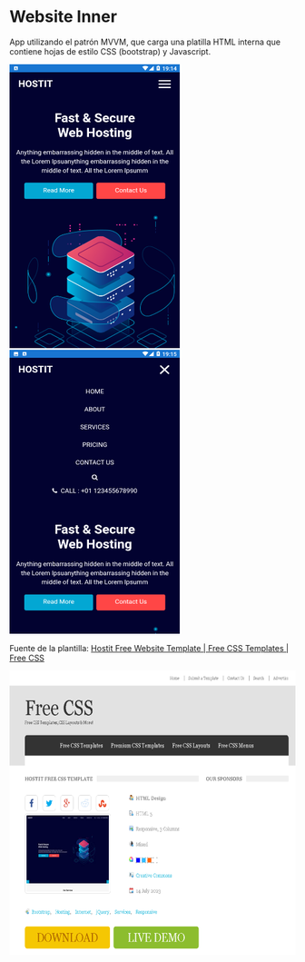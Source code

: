 # Website Inner
App utilizando el patrón MVVM, que carga una platilla HTML interna que contiene hojas de estilo CSS (bootstrap) y Javascript.


<img src="https://github.com/sfgomezc/WebsiteInner/blob/master/Capturas/WebsiteInner1.png" width="300" height="500">

<img src="https://github.com/sfgomezc/WebsiteInner/blob/master/Capturas/WebsiteInner2.png" width="300" height="500">


Fuente de la plantilla:
[Hostit Free Website Template | Free CSS Templates | Free CSS](https://www.free-css.com/free-css-templates/page293/hostit)

<img src="https://github.com/sfgomezc/WebsiteInner/blob/master/Capturas/WebsiteInner.png" width="600" height="500">

